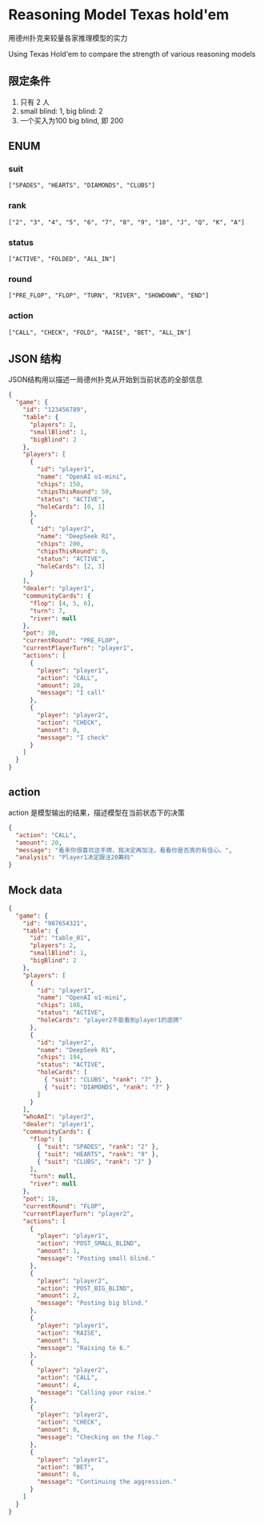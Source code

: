 # Reasoning Model Texas hold'em

用德州扑克来较量各家推理模型的实力

Using Texas Hold'em to compare the strength of various reasoning models

## 限定条件

1. 只有 2 人
2. small blind: 1, big blind: 2
3. 一个买入为100 big blind, 即 200

## ENUM

### suit

    ["SPADES", "HEARTS", "DIAMONDS", "CLUBS"]

### rank

    ["2", "3", "4", "5", "6", "7", "8", "9", "10", "J", "Q", "K", "A"]

### status

    ["ACTIVE", "FOLDED", "ALL_IN"]

### round

    ["PRE_FLOP", "FLOP", "TURN", "RIVER", "SHOWDOWN", "END"]

### action

    ["CALL", "CHECK", "FOLD", "RAISE", "BET", "ALL_IN"]

## JSON 结构

JSON结构用以描述一局德州扑克从开始到当前状态的全部信息

```json
{
  "game": {
    "id": "123456789",
    "table": {
      "players": 2,
      "smallBlind": 1,
      "bigBlind": 2
    },
    "players": [
      {
        "id": "player1",
        "name": "OpenAI o1-mini",
        "chips": 150,
        "chipsThisRound": 50,
        "status": "ACTIVE",
        "holeCards": [0, 1]
      },
      {
        "id": "player2",
        "name": "DeepSeek R1",
        "chips": 200,
        "chipsThisRound": 0,
        "status": "ACTIVE",
        "holeCards": [2, 3]
      }
    ],
    "dealer": "player1",
    "communityCards": {
      "flop": [4, 5, 6],
      "turn": 7,
      "river": null
    },
    "pot": 30,
    "currentRound": "PRE_FLOP",
    "currentPlayerTurn": "player1",
    "actions": [
      {
        "player": "player1",
        "action": "CALL",
        "amount": 20,
        "message": "I call"
      },
      {
        "player": "player2",
        "action": "CHECK",
        "amount": 0,
        "message": "I check"
      }
    ]
  }
}
```

## action

action 是模型输出的结果，描述模型在当前状态下的决策

```json
{
  "action": "CALL",
  "amount": 20,
  "message": "看来你很喜欢这手牌，我决定再加注，看看你是否真的有信心。",
  "analysis": "Player1决定跟注20筹码"
}
```

## Mock data

```json
{
  "game": {
    "id": "987654321",
    "table": {
      "id": "table_01",
      "players": 2,
      "smallBlind": 1,
      "bigBlind": 2
    },
    "players": [
      {
        "id": "player1",
        "name": "OpenAI o1-mini",
        "chips": 188,
        "status": "ACTIVE",
        "holeCards": "player2不能看到player1的底牌"
      },
      {
        "id": "player2",
        "name": "DeepSeek R1",
        "chips": 194,
        "status": "ACTIVE",
        "holeCards": [
          { "suit": "CLUBS", "rank": "7" },
          { "suit": "DIAMONDS", "rank": "7" }
        ]
      }
    ],
    "whoAmI": "player2",
    "dealer": "player1",
    "communityCards": {
      "flop": [
        { "suit": "SPADES", "rank": "2" },
        { "suit": "HEARTS", "rank": "9" },
        { "suit": "CLUBS", "rank": "J" }
      ],
      "turn": null,
      "river": null
    },
    "pot": 18,
    "currentRound": "FLOP",
    "currentPlayerTurn": "player2",
    "actions": [
      {
        "player": "player1",
        "action": "POST_SMALL_BLIND",
        "amount": 1,
        "message": "Posting small blind."
      },
      {
        "player": "player2",
        "action": "POST_BIG_BLIND",
        "amount": 2,
        "message": "Posting big blind."
      },
      {
        "player": "player1",
        "action": "RAISE",
        "amount": 5,
        "message": "Raising to 6."
      },
      {
        "player": "player2",
        "action": "CALL",
        "amount": 4,
        "message": "Calling your raise."
      },
      {
        "player": "player2",
        "action": "CHECK",
        "amount": 0,
        "message": "Checking on the flop."
      },
      {
        "player": "player1",
        "action": "BET",
        "amount": 6,
        "message": "Continuing the aggression."
      }
    ]
  }
}
```
